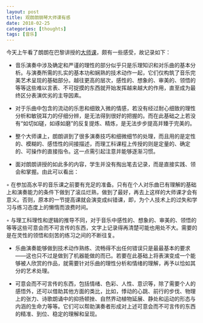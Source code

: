 ```yaml
---
layout: post
title: 观朗朗钢琴大师课有感
date: 2018-02-25
categories: [thoughts]
tags: [音乐]
---
```


今天上午看了朗朗在巴黎讲授的[大师课](http://www.bilibili.com/video/av19612500)，颇有一些感受，故记录如下：

* 音乐演奏中涉及确定和严谨的理性的部分似乎只是乐理知识和对乐曲的基本分析。与演奏所需的扎实的基本功和娴熟的技术动作一起，它们仅构筑了音乐完美艺术呈现的基础部分。越往更高的层次，感性的、想象的、审美的、领悟的等等这些难以言表、不可捉摸的东西就开始发挥越来越大的作用，直至成为最终区分表演优劣的主导因素。

* 对于乐曲中包含的流动的乐思和细致入微的情感，若没有经过耐心细致的理性分析和敏锐耳力的仔细分辨，是无法得到很好的把握的。而在此基础之上若没有“如切如磋，如琢如磨”的反复提炼、精炼，是无法步步提高并臻于完美的。

* 整个大师课上，朗朗讲到了很多演奏技巧和细微细节的处理，而且用的是定性的、模糊的、感悟性的间接描述，而理工科课程上传授的则是定量的、确定的、可操作的直接指令。这一点需引起注意并能够逐渐习惯。

* 面对朗朗讲授的如此多的内容，学生并没有掏出笔去记录，而是直接实践、领会和掌握。由此可以看出：

◦ 在参加高水平的音乐课之前要有充足的准备。只有在个人对乐曲已有理解的基础上和演奏能力的条件下做到了滚瓜烂熟，做到了最好，再去上这样的大师课才会有意义。否则，原本的一节提高课就会演变成纠错课，即，为个人技术上的过失和学习与练习态度上的懒惰而浪费时间。

◦ 与理工科理性和逻辑的推导不同，对于音乐中感性的、想象的、审美的、领悟的等等这些可意会而不可言传的东西，文字上记录得再清楚可能也用处不大。需要的是在灵性的领悟和刻苦的练习之间的不断往复。

* 乐曲演奏能够做到技术动作熟练、流畅得不出任何错误只是最最基本的要求——这也只不过是做到了机器能做的而已。若要在此基础上将表演变成一个能够被人欣赏的作品，就需要针对乐曲的理性分析和情绪的理解，再予以恰如其分的艺术处理。

* 可意会而不可言传的东西，包括情绪、色彩、人性、意识等，除了需要个人的感悟外，还可以借助其他方面的类比，比如，悸动的心跳、前行的步伐、物理上的张力、诗歌朗诵中的抑扬顿挫、自然界动植物延展、静处和运动的形态与内涵的生命力等等。它们可以帮助演奏者形成对上述可意会而不可言传的东西的精准、到位、稳定的理解和呈现。
